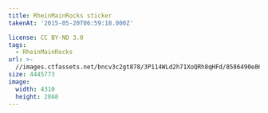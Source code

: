 ```yaml
---
title: RheinMainRocks sticker
takenAt: '2015-05-20T06:59:18.000Z'

license: CC BY-ND 3.0
tags:
  - RheinMainRocks
url: >-
  //images.ctfassets.net/bncv3c2gt878/3P114WLd2h71XoQRh8qHFd/8586490e86876ec28fdf8ce0aba33f96/rheinmainrocks-sticker_17702994819_o
size: 4445773
image:
  width: 4310
  height: 2868
---
```

